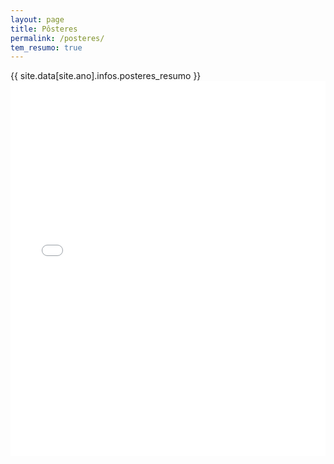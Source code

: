 ```yaml
---
layout: page
title: Pôsteres
permalink: /posteres/
tem_resumo: true
---
```


<div class="post-resumo">
  <div class="container">
    {{ site.data[site.ano].infos.posteres_resumo }}
  </div>
</div>

<div class="post-content">
  <iframe src="{{ site.data[site.ano].infos.posteres_formulario }}" width="100%" height="600" frameborder="0" marginheight="0" marginwidth="0">Carregando…</iframe>
</div>